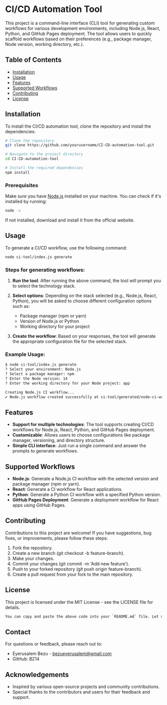 # CI/CD Automation Tool

This project is a command-line interface (CLI) tool for generating custom workflows for various development environments, including Node.js, React, Python, and GitHub Pages deployment. The tool allows users to quickly scaffold workflows based on their preferences (e.g., package manager, Node version, working directory, etc.).

## Table of Contents

- [Installation](#installation)
- [Usage](#usage)
- [Features](#features)
- [Supported Workflows](#supported-workflows)
- [Contributing](#contributing)
- [License](#license)

## Installation

To install the CI/CD automation tool, clone the repository and install the dependencies:

```bash
# Clone the repository
git clone https://github.com/yourusername/CI-CD-automation-tool.git

# Navigate to the project directory
cd CI-CD-automation-tool

# Install the required dependencies
npm install
```

### Prerequisites

Make sure you have [Node.js](https://nodejs.org/) installed on your machine. You can check if it's installed by running:

```bash
node -v
```

If not installed, download and install it from the official website.

## Usage

To generate a CI/CD workflow, use the following command:

```bash
node ci-tool/index.js generate
```

### Steps for generating workflows:

1.  **Run the tool**: After running the above command, the tool will prompt you to select the technology stack.
2.  **Select options**: Depending on the stack selected (e.g., Node.js, React, Python), you will be asked to choose different configuration options such as:

    - Package manager (npm or yarn)
    - Version of Node.js or Python
    - Working directory for your project

3.  **Create the workflow**: Based on your responses, the tool will generate the appropriate configuration file for the selected stack.

### Example Usage:

```bash
$ node ci-tool/index.js generate
? Select your environment: Node.js
? Select a package manager: npm
? Enter the Node version: 14
? Enter the working directory for your Node project: app

Creating Node.js CI workflow...
✔ Node.js workflow created successfully at ci-tool/generated/node-ci-workflow.yml
```

## Features

- **Support for multiple technologies**: The tool supports creating CI/CD workflows for Node.js, React, Python, and GitHub Pages deployment.
- **Customizable**: Allows users to choose configurations like package manager, versioning, and directory structure.
- **Simple CLI interface**: Just run a single command and answer the prompts to generate workflows.

## Supported Workflows

- **Node.js**: Generate a Node.js CI workflow with the selected version and package manager (npm or yarn).
- **React**: Generate a CI workflow for React applications.
- **Python**: Generate a Python CI workflow with a specified Python version.
- **GitHub Pages Deployment**: Generate a deployment workflow for React apps using GitHub Pages.

## Contributing

Contributions to this project are welcome! If you have suggestions, bug fixes, or improvements, please follow these steps:

1.  Fork the repository.
2.  Create a new branch (git checkout -b feature-branch).
3.  Make your changes.
4.  Commit your changes (git commit -m 'Add new feature').
5.  Push to your forked repository (git push origin feature-branch).
6.  Create a pull request from your fork to the main repository.

## License

This project is licensed under the MIT License - see the LICENSE file for details.

```bash
You can copy and paste the above code into your `README.md` file. Let me know if you need any further modifications!
```
## Contact
For questions or feedback, please reach out to:

- Eyerusalem Bezu - bezueyerusalem@gmail.com
- GitHub: BZ14

## Acknowledgements
- Inspired by various open-source projects and community contributions.
- Special thanks to the contributors and users for their feedback and support.
